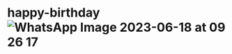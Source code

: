# happy-birthday![WhatsApp Image 2023-06-18 at 09 26 17](https://github.com/Gdawgoriginal/happy-birthday/assets/132225056/aaf2a82e-1310-44c7-b95f-025ab2f18fa7)
